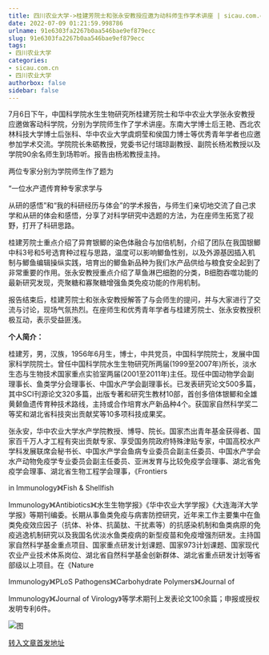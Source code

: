 ```yaml
---
title: 四川农业大学->桂建芳院士和张永安教授应邀为动科师生作学术讲座 | sicau.com.cn
date: 2022-07-09 01:21:59.998786
urlname: 91e6303fa2267b0aa546bae9ef879ecc
slug: 91e6303fa2267b0aa546bae9ef879ecc
tags: 
- 四川农业大学
categories:
- sicau.com.cn
- 四川农业大学
authorbox: false
sidebar: false
---
```

7月6日下午，中国科学院水生生物研究所桂建芳院士和华中农业大学张永安教授应邀做客动科学院，分别为学院师生作了学术讲座。东南大学博士后王艳、西北农林科技大学博士后张科、华中农业大学虞炯莹和侯国力博士等优秀青年学者也应邀参加学术交流。学院院长朱砺教授，党委书记付瑞琼副教授、副院长杨淞教授以及学院90余名师生到场聆听。报告由杨淞教授主持。

两位专家分别为学院师生作了题为

“一位水产遗传育种专家求学与
<!--more-->
从研的感悟”和“我的科研经历与体会”的学术报告，与师生们亲切地交流了自己求学和从研的体会和感悟，分享了对科学研究中选题的方法，为在座师生拓宽了视野，打开了科研思路。

桂建芳院士重点介绍了异育银鲫的染色体融合与加倍机制，介绍了团队在我国银鲫中科3号和5号选育种过程与思路，温度可以影响鲫鱼性别，以及外源基因插入机制与鲫鱼编辑操纵实践，培育出的鲫鱼新品种为我们水产品供给与粮食安全起到了非常重要的作用。张永安教授重点介绍了草鱼淋巴细胞的分类，B细胞吞噬功能的最新研究发现，壳聚糖和寡聚糖增强鱼类免疫功能的作用机制。

报告结束后，桂建芳院士和张永安教授解答了与会师生的提问，并与大家进行了交流与讨论，现场气氛热烈。在座师生和优秀青年学者与桂建芳院士、张永安教授积极互动，表示受益匪浅。

**个人简介：**

桂建芳，男，汉族，1956年6月生，博士，中共党员，中国科学院院士，发展中国家科学院院士。曾任中国科学院水生生物研究所两届(1999至2007年)所长，淡水生态与生物技术国家重点实验室两届(2001至2011年)主任。现任中国动物学会副理事长、鱼类学分会理事长、中国水产学会副理事长。已发表研究论文500多篇，其中SCI刊源论文320多篇，出版专著和研究生教材10部，首创多倍体银鲫和全雄黄颡鱼遗传育种技术路线，主持或合作培育水产新品种4个。获国家自然科学奖二等奖和湖北省科技突出贡献奖等10多项科技成果奖。

张永安，华中农业大学水产学院教授、博导、院长。国家杰出青年基金获得者、国家百千万人才工程有突出贡献专家、享受国务院政府特殊津贴专家，中国高校水产学科发展联席会秘书长、中国水产学会鱼病专业委员会副主任委员、中国水产学会水产动物免疫学专业委员会副主任委员、亚洲发育与比较免疫学会理事、湖北省免疫学会理事、湖北省生物工程学会理事，《Frontiers

in Immunology》《Fish & Shellfish

Immunology》《Antibiotics》《水生生物学报》《华中农业大学学报》《大连海洋大学学报》等期刊编委。长期从事鱼类免疫与病害防控研究，近年来工作主要集中在鱼类免疫效应因子（抗体、补体、抗菌肽、干扰素等）的抗感染机制和鱼类病原的免疫逃逸机制研究以及我国名优淡水鱼类疫病的新型疫苗和免疫增强剂研发。主持国家自然科学基金重点项目、国家重点研发计划课题、国家973计划课题、国家现代农业产业技术体系岗位、湖北省自然科学基金创新群体、湖北省重点研发计划等省部级以上项目。在《Nature

Immunology》《PLoS Pathogens》《Carbohydrate Polymers》《Journal of

Immunology》《Journal of Virology》等学术期刊上发表论文100余篇；申报或授权发明专利6件。

![图](https://news.sicau.edu.cn/__local/2/A2/34/E1ADF9AADFDA7CA428E99E260BC_8AC1F3D6_42ACB.jpg)

[转入文章首发地址](https://news.sicau.edu.cn/info/1078/68769.htm)